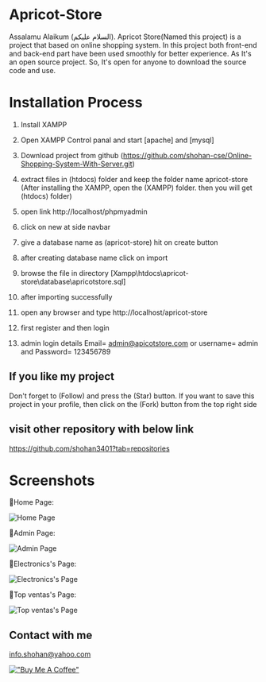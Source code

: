 # Apricot-Store
Assalamu Alaikum (السلام عليكم). Apricot Store(Named this project) is a project that based on online shopping system. In this project both front-end and back-end part have been used smoothly for better experience. As It's an open source project. So, It's open for anyone to download the source code and use. 

# Installation Process
01. Install XAMPP

02. Open XAMPP Control panal and start [apache] and [mysql]

03. Download project from github (https://github.com/shohan-cse/Online-Shopping-System-With-Server.git)  
    
04. extract files in (htdocs) folder and keep the folder name apricot-store (After installing the XAMPP, open the (XAMPP) folder. then you will get (htdocs) folder)

05. open link http://localhost/phpmyadmin

06. click on new at side navbar

07. give a database name as (apricot-store) hit on create button

08. after creating database name click on import

09. browse the file in directory [Xampp\htdocs\apricot-store\database\apricotstore.sql]

10. after importing successfully

11. open any browser and type http://localhost/apricot-store

12. first register and then login

13. admin login details  Email= admin@apicotstore.com or username= admin and Password= 123456789

## If you like my project 
Don't forget to (Follow) and press the (Star) button. If you want to save this project in your profile, then click on the (Fork) button from the top right side

## visit other repository with below link
https://github.com/shohan3401?tab=repositories

# Screenshots

📌Home Page:

![Home Page](https://github.com/shohan3401/Apricot-Store/blob/main/screenshot/Home.PNG)

📌Admin Page:

![Admin Page](https://github.com/shohan3401/Apricot-Store/blob/main/screenshot/admin.PNG)

📌Electronics's Page:

![Electronics's Page](https://github.com/shohan3401/Apricot-Store/blob/main/screenshot/electronics.PNG)

📌Top ventas's Page:

![Top ventas's Page](https://github.com/shohan3401/Apricot-Store/blob/main/screenshot/top_selling.PNG)


## Contact with me
info.shohan@yahoo.com


[!["Buy Me A Coffee"](https://www.buymeacoffee.com/assets/img/custom_images/orange_img.png)](https://www.buymeacoffee.com/shohancse)
